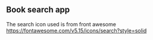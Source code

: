 ## Book search app

The search icon used is from front awesome
https://fontawesome.com/v5.15/icons/search?style=solid
